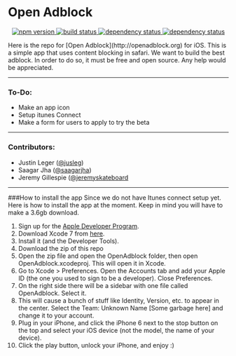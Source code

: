 # Open Adblock 
<p align="center">
<a href="http://opensource.org/licenses/MIT">
<img src="https://img.shields.io/github/license/mashape/apistatus.svg" alt="npm version">
</a>
<a href="#">
<img src="https://img.shields.io/badge/iOS-9-yellow.svg" alt="build status">
</a>

<a href="#">
<img src="https://img.shields.io/badge/Build-Passing-green.svg" alt="dependency status">
</a>
<a href="#">
<img src="https://img.shields.io/badge/Itunes%20Connect-Not%20Yet-red.svg" alt="dependency status">
</a>
</p>
Here is the repo for [Open Adblock](http://openadblock.org) for iOS. This is a simple app that uses content blocking in safari. We want to build the best adblock. In order to do so, it must be free and open source. Any help would be appreciated.

--------------
### To-Do:
 - Make an app icon
 - Setup itunes Connect
 - Make a form for users to apply to try the beta

---------

### Contributors:
 - Justin Leger ([@jusleg](http://github.com/jusleg))
 - Saagar Jha ([@saagarjha](http://github.com/saagarjha))  
 - Jeremy Gillespie ([@jeremyskateboard](http://github.com/jeremyskateboard)

-----------

###How to install the app
Since we do not have Itunes connect setup yet. Here is how to install the app at the moment. Keep in mind you will have to make a 3.6gb download.

1. Sign up for the [Apple Developer Program](developper.apple.com).
2. Download Xcode 7 from [here](https://developer.apple.com/xcode/downloads/).
3. Install it (and the Developer Tools).
4. Download the zip of this repo
5. Open the zip file and open the OpenAdblock folder, then open OpenAdblock.xcodeproj. This will open it in Xcode.
6. Go to Xcode > Preferences. Open the Accounts tab and add your Apple ID (the one you used to sign to be a developer). Close Preferences.
7. On the right side there will be a sidebar with one file called OpenAdblock. Select it.
8. This will cause a bunch of stuff like Identity, Version, etc. to appear in the center. Select the Team: Unknown Name [Some garbage here] and change it to your account.
9. Plug in your iPhone, and click the iPhone 6 next to the stop button on the top and select your iOS device (not the model, the name of your device).
10. Click the play button, unlock your iPhone, and enjoy :)




